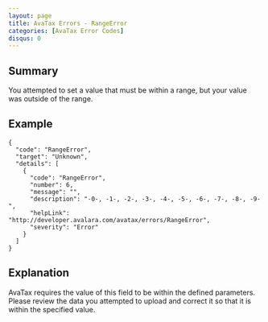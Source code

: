 ```yaml
---
layout: page
title: AvaTax Errors - RangeError
categories: [AvaTax Error Codes]
disqus: 0
---
```


## Summary

You attempted to set a value that must be within a range, but your value was outside of the range.

## Example

    {
      "code": "RangeError",
      "target": "Unknown",
      "details": [
        {
          "code": "RangeError",
          "number": 6,
          "message": "",
          "description": "-0-, -1-, -2-, -3-, -4-, -5-, -6-, -7-, -8-, -9-",
          "helpLink": "http://developer.avalara.com/avatax/errors/RangeError",
          "severity": "Error"
        }
      ]
    }

## Explanation

AvaTax requires the value of this field to be within the defined parameters.  Please review the data you attempted to upload and correct it so that it is within the specified value.
